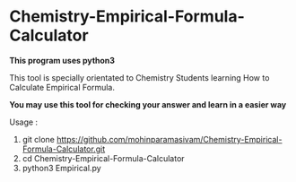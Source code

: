 # Chemistry-Empirical-Formula-Calculator

<b>This program uses python3 </b>

This tool is specially orientated to Chemistry Students learning How to Calculate Empirical Formula.

<b> You may use this tool for checking your answer and learn in a easier way </b>

Usage : 

1) git clone https://github.com/mohinparamasivam/Chemistry-Empirical-Formula-Calculator.git
2) cd Chemistry-Empirical-Formula-Calculator
3) python3 Empirical.py





          
